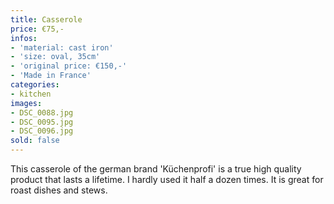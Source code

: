 ```yaml
---
title: Casserole
price: €75,-
infos:
- 'material: cast iron'
- 'size: oval, 35cm'
- 'original price: €150,-'
- 'Made in France'
categories:
- kitchen
images:
- DSC_0088.jpg
- DSC_0095.jpg
- DSC_0096.jpg
sold: false
---
```


This casserole of the german brand 'Küchenprofi' is a true high quality product that lasts a lifetime. I hardly used it half a dozen times. It is great for roast dishes and stews. 
